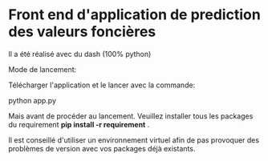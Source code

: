 # Front end d'application de prediction des valeurs foncières


Il a été réalisé avec du dash (100% python) 

Mode de lancement:

Télécharger l'application et le lancer avec la commande:</br>

python app.py


Mais avant de procéder au lancement. Veuillez installer tous les packages du requirement <b> pip install -r requirement</b> .

Il est conseillé d'utiliser un environnement virtuel afin de pas provoquer des problèmes de version avec vos packages déjà existants.
</br>
